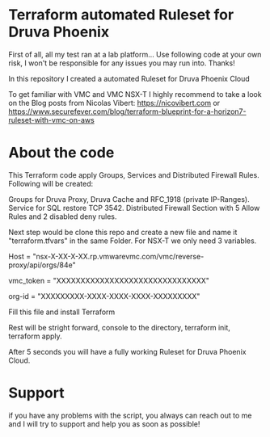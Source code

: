 # Terraform automated Ruleset for Druva Phoenix

First of all, all my test ran at a lab platform… Use following code at your own risk, I won't be responsible for any issues you may run into. Thanks!

In this repository I created a automated Ruleset for Druva Phoenix Cloud

To get familiar with VMC and VMC NSX-T I highly recommend to take a look on the Blog posts from Nicolas Vibert:
https://nicovibert.com or https://www.securefever.com/blog/terraform-blueprint-for-a-horizon7-ruleset-with-vmc-on-aws

# About the code

This Terraform code apply Groups, Services and Distributed Firewall Rules. Following will be created:

Groups for Druva Proxy, Druva Cache and RFC_1918 (private IP-Ranges).
Service for SQL restore TCP 3542.
Distributed Firewall Section with 5 Allow Rules and 2 disabled deny rules.

Next step would be clone this repo and create a new file and name it "terraform.tfvars" in the same Folder. For NSX-T we only need 3 variables.

Host = "nsx-X-XX-X-XX.rp.vmwarevmc.com/vmc/reverse-proxy/api/orgs/84e"

vmc_token = "XXXXXXXXXXXXXXXXXXXXXXXXXXXXXXX"

org-id = "XXXXXXXXX-XXXX-XXXX-XXXX-XXXXXXXXX"

Fill this file and install Terraform

Rest will be stright forward, console to the directory, terraform init, terraform apply.

After 5 seconds you will have a fully working Ruleset for Druva Phoenix Cloud.

# Support

if you have any problems with the script, you always can reach out to me and I will try to support and help you as soon as possible!
